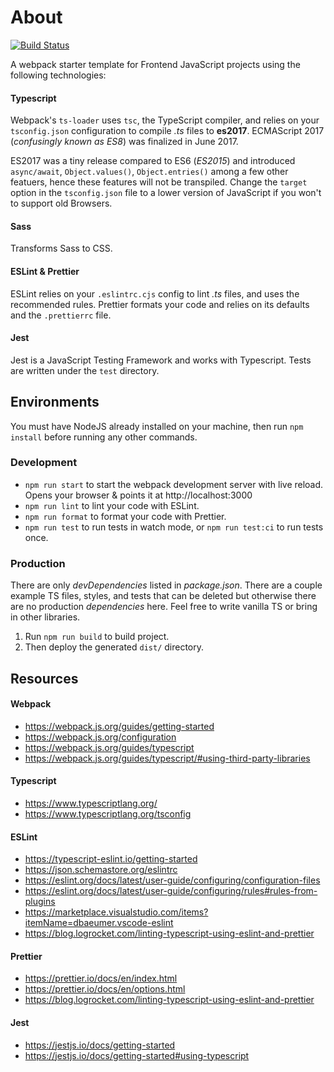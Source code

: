 # About
[![Build Status](https://github.com/vasilionjea/webpack-frontend-template/actions/workflows/unit-tests.yml/badge.svg)](https://github.com/vasilionjea/webpack-frontend-template/actions/workflows/unit-tests.yml)

A webpack starter template for Frontend JavaScript projects using the following technologies:

#### Typescript
Webpack's `ts-loader` uses `tsc`, the TypeScript compiler, and relies on your `tsconfig.json` configuration to compile _.ts_ files to **es2017**. ECMAScript 2017 (_confusingly known as ES8_) was finalized in June 2017. 

ES2017 was a tiny release compared to ES6 (_ES2015_) and introduced `async/await`, `Object.values()`, `Object.entries()` among a few other featuers, hence these features will not be transpiled. Change the `target` option in the `tsconfig.json` file to a lower version of JavaScript if you won't to support old Browsers.

#### Sass
Transforms Sass to CSS.

#### ESLint & Prettier
ESLint relies on your `.eslintrc.cjs` config to lint _.ts_ files, and uses the recommended rules. Prettier formats your code and relies on its defaults and the `.prettierrc` file.

#### Jest
Jest is a JavaScript Testing Framework and works with Typescript. Tests are written under the `test` directory.

## Environments
You must have NodeJS already installed on your machine, then run `npm install` before running any other commands.

### Development 
* `npm run start` to start the webpack development server with live reload. Opens your browser & points it at http://localhost:3000
* `npm run lint` to lint your code with ESLint.
* `npm run format` to format your code with Prettier.
* `npm run test` to run tests in watch mode, or `npm run test:ci` to run tests once.

### Production
There are only _devDependencies_ listed in _package.json_. There are a couple example TS files, styles, and tests that can be deleted but otherwise there are no production _dependencies_ here. Feel free to write vanilla TS or bring in other libraries.

1. Run `npm run build` to build project.
2. Then deploy the generated `dist/` directory.

## Resources 
#### Webpack
* https://webpack.js.org/guides/getting-started
* https://webpack.js.org/configuration
* https://webpack.js.org/guides/typescript
* https://webpack.js.org/guides/typescript/#using-third-party-libraries

#### Typescript 
* https://www.typescriptlang.org/
* https://www.typescriptlang.org/tsconfig

#### ESLint
* https://typescript-eslint.io/getting-started
* https://json.schemastore.org/eslintrc
* https://eslint.org/docs/latest/user-guide/configuring/configuration-files
* https://eslint.org/docs/latest/user-guide/configuring/rules#rules-from-plugins
* https://marketplace.visualstudio.com/items?itemName=dbaeumer.vscode-eslint
* https://blog.logrocket.com/linting-typescript-using-eslint-and-prettier

#### Prettier
* https://prettier.io/docs/en/index.html
* https://prettier.io/docs/en/options.html
* https://blog.logrocket.com/linting-typescript-using-eslint-and-prettier

#### Jest
* https://jestjs.io/docs/getting-started
* https://jestjs.io/docs/getting-started#using-typescript

